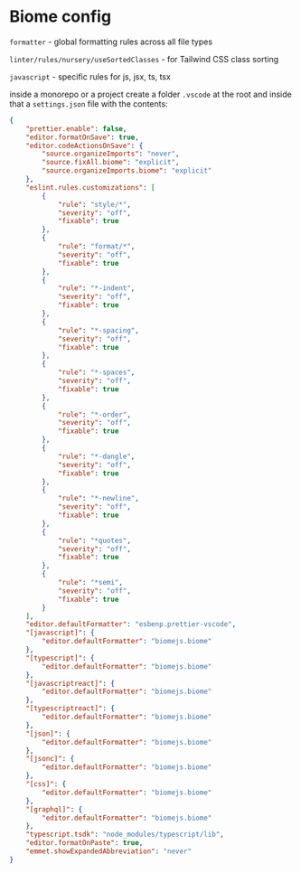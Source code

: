 # Biome config

`formatter` - global formatting rules across all file types

`linter/rules/nursery/useSortedClasses` - for Tailwind CSS class sorting

`javascript` - specific rules for js, jsx, ts, tsx

inside a monorepo or a project create a folder `.vscode` at the root and inside that a `settings.json` file with the contents:

```json
{
	"prettier.enable": false,
	"editor.formatOnSave": true,
	"editor.codeActionsOnSave": {
		"source.organizeImports": "never",
		"source.fixAll.biome": "explicit",
		"source.organizeImports.biome": "explicit"
	},
	"eslint.rules.customizations": [
		{
			"rule": "style/*",
			"severity": "off",
			"fixable": true
		},
		{
			"rule": "format/*",
			"severity": "off",
			"fixable": true
		},
		{
			"rule": "*-indent",
			"severity": "off",
			"fixable": true
		},
		{
			"rule": "*-spacing",
			"severity": "off",
			"fixable": true
		},
		{
			"rule": "*-spaces",
			"severity": "off",
			"fixable": true
		},
		{
			"rule": "*-order",
			"severity": "off",
			"fixable": true
		},
		{
			"rule": "*-dangle",
			"severity": "off",
			"fixable": true
		},
		{
			"rule": "*-newline",
			"severity": "off",
			"fixable": true
		},
		{
			"rule": "*quotes",
			"severity": "off",
			"fixable": true
		},
		{
			"rule": "*semi",
			"severity": "off",
			"fixable": true
		}
	],
	"editor.defaultFormatter": "esbenp.prettier-vscode",
	"[javascript]": {
		"editor.defaultFormatter": "biomejs.biome"
	},
	"[typescript]": {
		"editor.defaultFormatter": "biomejs.biome"
	},
	"[javascriptreact]": {
		"editor.defaultFormatter": "biomejs.biome"
	},
	"[typescriptreact]": {
		"editor.defaultFormatter": "biomejs.biome"
	},
	"[json]": {
		"editor.defaultFormatter": "biomejs.biome"
	},
	"[jsonc]": {
		"editor.defaultFormatter": "biomejs.biome"
	},
	"[css]": {
		"editor.defaultFormatter": "biomejs.biome"
	},
	"[graphql]": {
		"editor.defaultFormatter": "biomejs.biome"
	},
	"typescript.tsdk": "node_modules/typescript/lib",
	"editor.formatOnPaste": true,
	"emmet.showExpandedAbbreviation": "never"
}
```